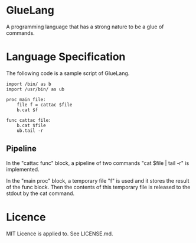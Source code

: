 # GlueLang

A programming language that has a strong nature to be a glue of commands.


# Language Specification

The following code is a sample script of GlueLang.

```io.glue
import /bin/ as b
import /usr/bin/ as ub

proc main file:
	file f = cattac $file
	b.cat $f

func cattac file:
	b.cat $file
	ub.tail -r
```

## Pipeline

In the "cattac func" block, a pipeline of two commands
"cat $file | tail -r" is implemented.

In the "main proc" block,
a temporary file "f" is used and it stores
the result of the func block. 
Then the contents of this temporary file is
released to the stdout by the cat command.

Licence
========

MIT Licence is applied to. See LICENSE.md.
